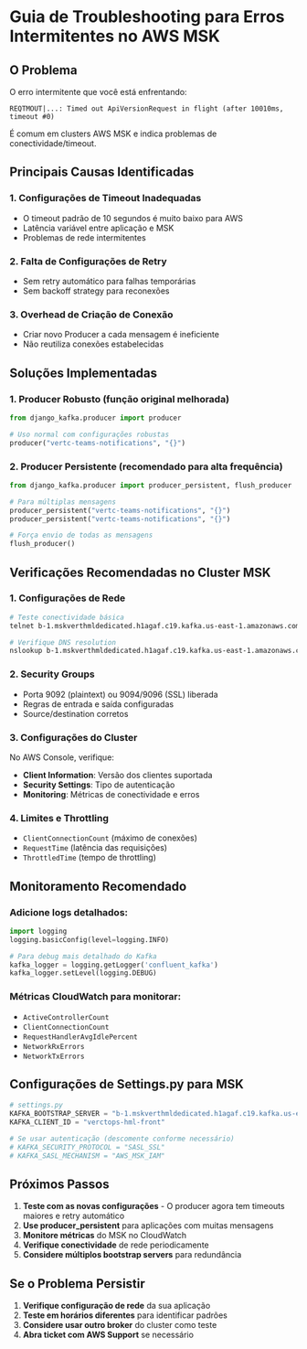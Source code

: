 # Guia de Troubleshooting para Erros Intermitentes no AWS MSK

## O Problema

O erro intermitente que você está enfrentando:
```
REQTMOUT|...: Timed out ApiVersionRequest in flight (after 10010ms, timeout #0)
```

É comum em clusters AWS MSK e indica problemas de conectividade/timeout.

## Principais Causas Identificadas

### 1. **Configurações de Timeout Inadequadas**
- O timeout padrão de 10 segundos é muito baixo para AWS
- Latência variável entre aplicação e MSK
- Problemas de rede intermitentes

### 2. **Falta de Configurações de Retry**
- Sem retry automático para falhas temporárias
- Sem backoff strategy para reconexões

### 3. **Overhead de Criação de Conexão**
- Criar novo Producer a cada mensagem é ineficiente
- Não reutiliza conexões estabelecidas

## Soluções Implementadas

### 1. **Producer Robusto (função original melhorada)**
```python
from django_kafka.producer import producer

# Uso normal com configurações robustas
producer("vertc-teams-notifications", "{}")
```

### 2. **Producer Persistente (recomendado para alta frequência)**
```python
from django_kafka.producer import producer_persistent, flush_producer

# Para múltiplas mensagens
producer_persistent("vertc-teams-notifications", "{}")
producer_persistent("vertc-teams-notifications", "{}")

# Força envio de todas as mensagens
flush_producer()
```

## Verificações Recomendadas no Cluster MSK

### 1. **Configurações de Rede**
```bash
# Teste conectividade básica
telnet b-1.mskverthmldedicated.h1agaf.c19.kafka.us-east-1.amazonaws.com 9092

# Verifique DNS resolution
nslookup b-1.mskverthmldedicated.h1agaf.c19.kafka.us-east-1.amazonaws.com
```

### 2. **Security Groups**
- Porta 9092 (plaintext) ou 9094/9096 (SSL) liberada
- Regras de entrada e saída configuradas
- Source/destination corretos

### 3. **Configurações do Cluster**
No AWS Console, verifique:
- **Client Information**: Versão dos clientes suportada
- **Security Settings**: Tipo de autenticação
- **Monitoring**: Métricas de conectividade e erros

### 4. **Limites e Throttling**
- `ClientConnectionCount` (máximo de conexões)
- `RequestTime` (latência das requisições)
- `ThrottledTime` (tempo de throttling)

## Monitoramento Recomendado

### Adicione logs detalhados:
```python
import logging
logging.basicConfig(level=logging.INFO)

# Para debug mais detalhado do Kafka
kafka_logger = logging.getLogger('confluent_kafka')
kafka_logger.setLevel(logging.DEBUG)
```

### Métricas CloudWatch para monitorar:
- `ActiveControllerCount`
- `ClientConnectionCount`
- `RequestHandlerAvgIdlePercent`
- `NetworkRxErrors`
- `NetworkTxErrors`

## Configurações de Settings.py para MSK

```python
# settings.py
KAFKA_BOOTSTRAP_SERVER = "b-1.mskverthmldedicated.h1agaf.c19.kafka.us-east-1.amazonaws.com:9092"
KAFKA_CLIENT_ID = "verctops-hml-front"

# Se usar autenticação (descomente conforme necessário)
# KAFKA_SECURITY_PROTOCOL = "SASL_SSL"
# KAFKA_SASL_MECHANISM = "AWS_MSK_IAM"
```

## Próximos Passos

1. **Teste com as novas configurações** - O producer agora tem timeouts maiores e retry automático
2. **Use producer_persistent** para aplicações com muitas mensagens
3. **Monitore métricas** do MSK no CloudWatch
4. **Verifique conectividade** de rede periodicamente
5. **Considere múltiplos bootstrap servers** para redundância

## Se o Problema Persistir

1. **Verifique configuração de rede** da sua aplicação
2. **Teste em horários diferentes** para identificar padrões
3. **Considere usar outro broker** do cluster como teste
4. **Abra ticket com AWS Support** se necessário
